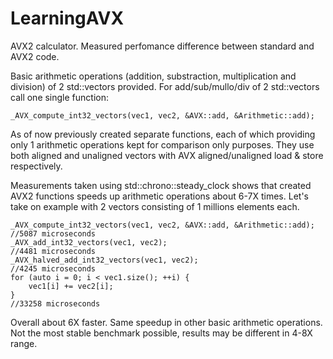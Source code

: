 # LearningAVX
AVX2 calculator. Measured perfomance difference between standard and AVX2 code.

Basic arithmetic operations (addition, substraction, multiplication and division) of 2 std::vectors <int> provided. For add/sub/mullo/div of 2 std::vectors call one single function:
    
    _AVX_compute_int32_vectors(vec1, vec2, &AVX::add, &Arithmetic::add);

As of now previously created separate functions, each of which providing only 1 arithmetic operations kept for comparison only purposes. They use both aligned and unaligned vectors with AVX aligned/unaligned load & store respectively.

Measurements taken using std::chrono::steady_clock shows that created AVX2 functions speeds up arithmetic operations about 6-7X times. Let's take on example with 2 vectors consisting of 1 millions elements each.

    _AVX_compute_int32_vectors(vec1, vec2, &AVX::add, &Arithmetic::add);
    //5087 microseconds
    _AVX_add_int32_vectors(vec1, vec2);
    //4481 microseconds
    _AVX_halved_add_int32_vectors(vec1, vec2);
    //4245 microseconds
    for (auto i = 0; i < vec1.size(); ++i) {
        vec1[i] += vec2[i];
    }
    //33258 microseconds

Overall about 6X faster. Same speedup in other basic arithmetic operations. Not the most stable benchmark possible, results may be different in 4-8X range.
